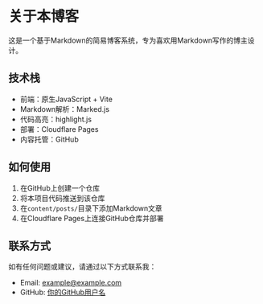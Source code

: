 # 关于本博客

这是一个基于Markdown的简易博客系统，专为喜欢用Markdown写作的博主设计。

## 技术栈

- 前端：原生JavaScript + Vite
- Markdown解析：Marked.js
- 代码高亮：highlight.js
- 部署：Cloudflare Pages
- 内容托管：GitHub

## 如何使用

1. 在GitHub上创建一个仓库
2. 将本项目代码推送到该仓库
3. 在`content/posts/`目录下添加Markdown文章
4. 在Cloudflare Pages上连接GitHub仓库并部署

## 联系方式

如有任何问题或建议，请通过以下方式联系我：

- Email: example@example.com
- GitHub: [你的GitHub用户名](https://github.com/yourusername)